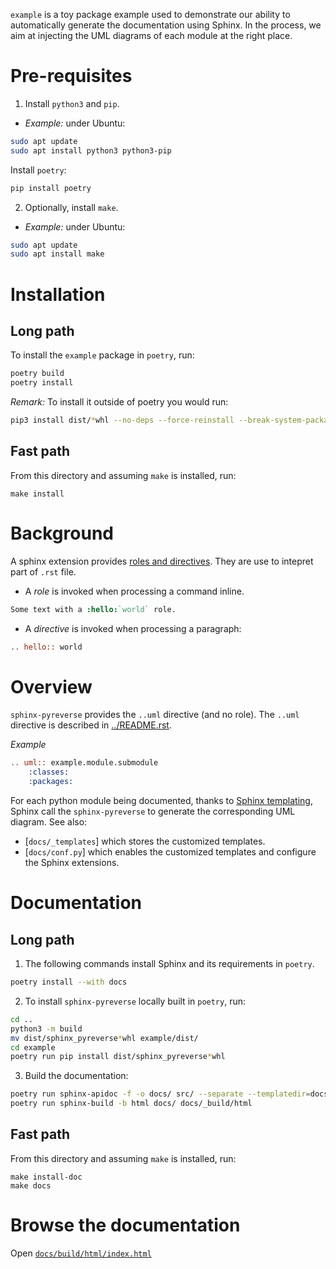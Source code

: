 `example` is a toy package example used to demonstrate our ability to
automatically generate the documentation using Sphinx.  In the process, we aim
at injecting the UML diagrams of each module at the right place.

# Pre-requisites

1) Install `python3` and `pip`.

* _Example:_ under Ubuntu:

```bash
sudo apt update
sudo apt install python3 python3-pip 
```

Install `poetry`:

```bash
pip install poetry
```

2) Optionally, install `make`.

* _Example:_ under Ubuntu:

```bash
sudo apt update
sudo apt install make
```

# Installation
## Long path

To install the `example` package in `poetry`, run:

```bash
poetry build
poetry install
```

_Remark:_ To install it outside of poetry you would run:

```bash
pip3 install dist/*whl --no-deps --force-reinstall --break-system-packages 
```

## Fast path

From this directory and assuming `make` is installed, run:

```
make install 
```

# Background 

A sphinx extension provides [roles and directives](https://www.sphinx-doc.org/en/master/development/tutorials/extending_syntax.html#). They are use to intepret part of `.rst` file.
* A _role_ is invoked when processing a command inline.

```rst
Some text with a :hello:`world` role.
```

* A _directive_ is invoked when processing a paragraph:

```rst
.. hello:: world
```

# Overview

`sphinx-pyreverse` provides the `..uml` directive (and no role). The `..uml` directive is described in [../README.rst](../README.rst).

_Example_

```rst
.. uml:: example.module.submodule 
	:classes:
	:packages:
```

For each python module being documented, thanks to [Sphinx templating](docs/developers/documentation.md), Sphinx call the `sphinx-pyreverse` to generate the corresponding UML diagram. See also:

* [`docs/_templates`] which stores the customized templates.
* [`docs/conf.py`] which enables the customized templates and configure the Sphinx extensions.

# Documentation 

## Long path

1) The following commands install Sphinx and its requirements in `poetry`.

```bash
poetry install --with docs
```

2) To install `sphinx-pyreverse` locally built in `poetry`, run:

```bash
cd ..
python3 -m build
mv dist/sphinx_pyreverse*whl example/dist/
cd example 
poetry run pip install dist/sphinx_pyreverse*whl
```

3) Build the documentation:

```bash
poetry run sphinx-apidoc -f -o docs/ src/ --separate --templatedir=docs/_templates
poetry run sphinx-build -b html docs/ docs/_build/html
```

## Fast path

From this directory and assuming `make` is installed, run:

```
make install-doc
make docs 
```

# Browse the documentation

Open [`docs/build/html/index.html`](docs/_build/html/index.html)
